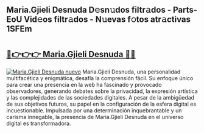 ## Maria.Gjieli Desnuda D𝚎sn𝚞dos filtr𝚊dos - Parts-EoU Vid𝚎os filtr𝚊dos - N𝚞evas f𝚘tos atr𝚊ctivas 1SFEm

# <h2><a href="http://mb4r1lq.tromn.icu/?c=Maria.Gjieli+Desnuda">🔗👉👉👉 Maria.Gjieli Desnuda 🔗🔗</a></h2>

[![Maria.Gjieli Desnuda nuevo](https://i.imgur.com/pEAQMta.gif)](http://mb4r1lq.tromn.icu/?c=Maria.Gjieli+Desnuda)
Maria.Gjieli Desnuda, una personalidad multifacética y enigmática, desafía la comprensión fácil. Su enfoque único para crear una presencia en la web ha fascinado y provocado observadores, generando debates sobre la privacidad, la expresión artística y las complejidades de las sociedades digitales. A pesar de la ambigüedad de sus objetivos futuros, su papel en la configuración de la esfera digital es incuestionable. Impulsada por una determinación inquebrantable y un carisma innegable, la presencia de Maria.Gjieli Desnuda en el universo digital es transformadora.
